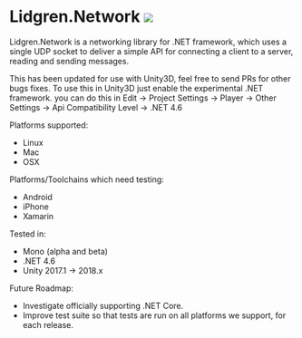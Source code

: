 # Lidgren.Network ![](https://api.travis-ci.org/RevoluPowered/lidgren-network-gen3.svg?branch=master)
Lidgren.Network is a networking library for .NET framework, which uses a single UDP socket to deliver a simple API for connecting a client to a server, reading and sending messages.

This has been updated for use with Unity3D, feel free to send PRs for other bugs fixes.
To use this in Unity3D just enable the experimental .NET framework.
you can do this in Edit -> Project Settings -> Player -> Other Settings -> Api Compatibility Level -> .NET 4.6

Platforms supported:
- Linux
- Mac
- OSX

Platforms/Toolchains which need testing:
- Android
- iPhone
- Xamarin

Tested in:
- Mono (alpha and beta)
- .NET 4.6
- Unity 2017.1 -> 2018.x

Future Roadmap:
- Investigate officially supporting .NET Core.
- Improve test suite so that tests are run on all platforms we support, for each release.
